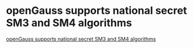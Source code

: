# openGauss supports national secret SM3 and SM4 algorithms
[openGauss supports national secret SM3 and SM4 algorithms](https://aiwithcloud.com/2022/09/19/opengauss_supports_national_secret_sm3_and_sm4_algorithms/)